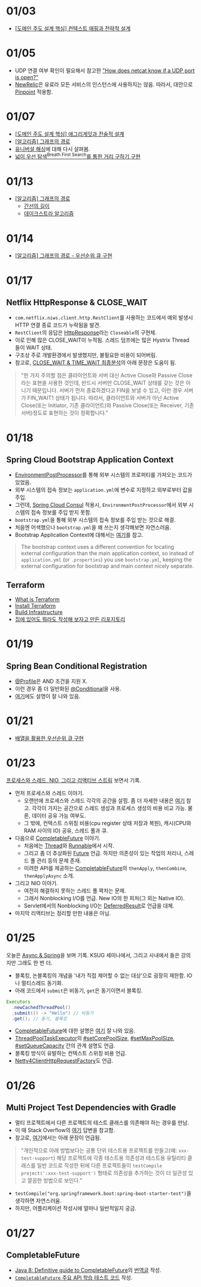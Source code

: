 # 01/03

- [[도메인 주도 설계 핵심] 컨텍스트 매핑과 전략적 설계](https://github.com/codehumane/what-i-learned/tree/master/dddd#컨텍스트-매핑과-전략적-설계)

# 01/05

- UDP 연결 여부 확인이 필요해서 참고한 ["How does netcat know if a UDP port is open?"](https://unix.stackexchange.com/questions/235830/how-does-netcat-know-if-a-udp-port-is-open)
- [NewRelic](https://newrelic.com/)은 유료라 모든 서비스의 인스턴스에 사용하지는 않음. 따라서, 대안으로 [Pinpoint](https://github.com/naver/pinpoint) 적용함.

# 01/07

- [[도메인 주도 설계 핵심] 애그리게잇과 전술적 설계](https://github.com/codehumane/what-i-learned/blob/master/dddd/README.md#애그리게잇과-전술적-설계)
- [[알고리즘] 그래프의 경로](https://github.com/codehumane/what-i-learned/blob/master/algorithm/paths-in-graph.md)
- [유니버설 해싱](https://github.com/codehumane/what-i-learned/blob/master/algorithm/number-algorithm.md#유니버설-해싱)에 대해 다시 살펴봄.
- [넓이 우선 탐색<sup>Breath First Search</sup>를 통한 거리 구하기 구현](https://github.com/codehumane/learn-algorithm-in-java/commit/3f5fa5d702adc5b46820e705f387598d5219a54e)

# 01/13

- [[알고리즘] 그래프의 경로](https://github.com/codehumane/what-i-learned/blob/master/algorithm/paths-in-graph.md#%EA%B7%B8%EB%9E%98%ED%94%84%EC%9D%98-%EA%B2%BD%EB%A1%9C)
  - [간선의 길이](https://github.com/codehumane/what-i-learned/blob/master/algorithm/paths-in-graph.md#%EA%B0%84%EC%84%A0%EC%9D%98-%EA%B8%B8%EC%9D%B4)
  - [데이크스트라 알고리즘](https://github.com/codehumane/what-i-learned/blob/master/algorithm/paths-in-graph.md#%EB%8D%B0%EC%9D%B4%ED%81%AC%EC%8A%A4%ED%8A%B8%EB%9D%BC-%EC%95%8C%EA%B3%A0%EB%A6%AC%EC%A6%98)

# 01/14

- [[알고리즘] 그래프의 경로 - 우선순위 큐 구현](https://github.com/codehumane/what-i-learned/blob/master/algorithm/paths-in-graph.md#%EC%9A%B0%EC%84%A0%EC%88%9C%EC%9C%84-%ED%81%90-%EA%B5%AC%ED%98%84)

# 01/17

## Netflix HttpResponse & CLOSE_WAIT

- `com.netflix.niws.client.http.RestClient`를 사용하는 코드에서 예외 발생시 HTTP 연결 종료 코드가 누락됨을 발견.
- `RestClient`의 응답은 [HttpResponse](https://github.com/Netflix/ribbon/blob/master/ribbon-httpclient/src/main/java/com/netflix/client/http/HttpResponse.java)라는 `Closeable`의 구현체.
- 이로 인해 많은 CLOSE_WAIT이 누적됨. 스레드 덤프에는 많은 Hystrix Thread 들이 WAIT 상태.
- 구조상 주로 개발환경에서 발생했지만, 불필요한 비용이 되어버림.
- 참고로, [CLOSE_WAIT & TIME_WAIT 최종분석](http://tech.kakao.com/2016/04/21/closewait-timewait/)의 아래 문장은 도움이 됨.

> "한 가지 주의할 점은 클라이언트와 서버 대신 Active Close와 Passive Close라는 표현을 사용한 것인데, 반드시 서버만 CLOSE_WAIT 상태를 갖는 것은 아니기 때문입니다. 서버가 먼저 종료하겠다고 FIN을 보낼 수 있고, 이런 경우 서버가 FIN_WAIT1 상태가 됩니다. 따라서, 클라이언트와 서버가 아닌 Active Close(또는 Initiator, 기존 클라이언트)와 Passive Close(또는 Receiver, 기존 서버)정도로 표현하는 것이 정확합니다."

# 01/18

## Spring Cloud Bootstrap Application Context

- [EnvironmentPostProcessor](https://docs.spring.io/spring-boot/docs/current/api/org/springframework/boot/env/EnvironmentPostProcessor.html)를 통해 외부 시스템의 프로퍼티를 가져오는 코드가 있었음.
- 외부 시스템의 접속 정보는 `application.yml`에 변수로 지정하고 외부로부터 값을 주입.
- 그런데, [Spring Cloud Consul](https://cloud.spring.io/spring-cloud-consul/) 적용시, `EnvironmentPostProcessor`에서 외부 시스템의 접속 정보를 주입 받지 못함.
- `bootstrap.yml`을 통해 외부 시스템의 접속 정보를 주입 받는 것으로 해결.
- 처음엔 어색했으나 `bootstrap.yml`을 왜 쓰는지 생각해보면 자연스러움.
- Bootstrap Application Context에 대해서는 [여기](https://cloud.spring.io/spring-cloud-static/spring-cloud.html#_the_bootstrap_application_context)를 참고.

> The bootstrap context uses a different convention for locating external configuration than the main application context, so instead of `application.yml` (or `.properties`) you use `bootstrap.yml`, keeping the external configuration for bootstrap and main context nicely separate.

## Terraform

- [What is Terraform](https://www.terraform.io/intro/index.html)
- [Install Terraform](https://www.terraform.io/intro/getting-started/install.html)
- [Build Infrastructure](https://www.terraform.io/intro/getting-started/build.html)
- [집에 있어도 뭐라도 작성해 보자고 만든 리포지토리](https://github.com/codehumane/terraform-tools)

# 01/19

## Spring Bean Conditional Registration

-  [@Profile](https://docs.spring.io/spring-boot/docs/current/reference/html/boot-features-profiles.html)은 AND 조건을 지원 X.
-  이런 경우 좀 더 일반화된 [@Conditional](https://docs.spring.io/spring-framework/docs/current/javadoc-api/org/springframework/context/annotation/Conditional.html)을 사용.
-  [여기](https://javapapers.com/spring/spring-conditional-annotation/)에도 설명이 잘 나와 있음.


# 01/21

- [배열을 활용한 우선순위 큐 구현](https://github.com/codehumane/learn-algorithm-in-java/commit/36cdd89ffef6f27d0d375e15990ed4dd9b3943f9)

# 01/23

[프로세스와 스레드, NIO, 그리고 리액티브 스트림](https://www.youtube.com/watch?v=5KttCnoWLhs) 보면서 기록.

- 먼저 프로세스와 스레드 이야기.
  - 오랜만에 프로세스와 스레드 각각의 공간을 살핌. 좀 더 자세한 내용은 [여기](https://www.programcreek.com/2013/04/jvm-run-time-data-areas/) 참고. 각각이 가지는 공간으로 스레드 생성과 프로세스 생성의 비용 비교 가능. 물론, 데이터 공유 가능 여부도.
  - 그 밖에, 컨텍스트 스위칭 비용(cpu register 상태 저장과 복원), 캐시(CPU와 RAM 사이의 IO) 공유, 스레드 풀과 큐.
- 다음으로 [CompletableFuture](https://docs.oracle.com/javase/8/docs/api/java/util/concurrent/CompletableFuture.html) 이야기.
  - 처음에는 [Thread](https://docs.oracle.com/javase/7/docs/api/java/lang/Thread.html)와 [Runnable](https://docs.oracle.com/javase/7/docs/api/java/lang/Runnable.html)에서 시작.
  - 그리고 좀 더 추상화된 [Future](https://docs.oracle.com/javase/7/docs/api/java/util/concurrent/Future.html) 언급. 하지만 의존성이 있는 작업의 처리나, 스레드 풀 관리 등의 문제 존재.
  - 미려한 API를 제공하는 [CompletableFuture](https://docs.oracle.com/javase/8/docs/api/java/util/concurrent/CompletableFuture.html)의 `thenApply`, `thenCombine`, `thenApplyAsync` 소개.
- 그리고 NIO 이야기.
  -  여전히 해결하지 못하는 스레드 풀 꽉차는 문제.
  -  그래서 Nonblocking I/O를 언급. New IO의 한 피처(그 외는 Native IO).
  -  Servlet에서의 Nonblocking I/O는 [DeferredResult](https://docs.spring.io/spring/docs/current/javadoc-api/org/springframework/web/context/request/async/DeferredResult.html)로 언급을 대체.
- 마지막 리액티브는 정리할 만한 내용은 아님.


# 01/25

오늘은 [Async & Spring](https://www.youtube.com/watch?v=HKlUvCv9hvA)을 보며 기록. KSUG 세미나에서, 그리고 사내에서 들은 강의지만 그래도 한 번 더.

- 블록킹, 논블록킹의 개념을 '내가 직접 제어할 수 없는 대상'으로 굉장히 제한함. IO나 멀티스레드 동기화.
- 아래 코드에서 `submit`은 비동기, `get`은 동기이면서 블록킹.

```java
Executors
  .newCachedThreadPool()
  .submit(() -> "Hello") // 비동기
  .get(); // 동기, 블록킹
```

- [CompletableFuture](https://docs.oracle.com/javase/8/docs/api/java/util/concurrent/CompletableFuture.html)에 대한 설명은 [여기](http://www.nurkiewicz.com/2013/05/java-8-definitive-guide-to.html) 잘 나와 있음.
- [ThreadPoolTaskExecutor](https://docs.spring.io/spring/docs/current/javadoc-api/org/springframework/scheduling/concurrent/ThreadPoolTaskExecutor.html)의 [#setCorePoolSize](https://docs.spring.io/spring/docs/current/javadoc-api/org/springframework/scheduling/concurrent/ThreadPoolTaskExecutor.html#setCorePoolSize-int-), [#setMaxPoolSize](https://docs.spring.io/spring/docs/current/javadoc-api/org/springframework/scheduling/concurrent/ThreadPoolTaskExecutor.html#setMaxPoolSize-int-), [#setQueueCapacity](https://docs.spring.io/spring/docs/current/javadoc-api/org/springframework/scheduling/concurrent/ThreadPoolTaskExecutor.html#setQueueCapacity-int-) 간의 관계 설명도 언급.
- 블록킹 방식이 유발하는 컨텍스트 스위칭 비용 언급.
- [Netty4ClientHttpRequestFactory](https://docs.spring.io/spring-framework/docs/current/javadoc-api/org/springframework/http/client/Netty4ClientHttpRequestFactory.html)도 언급.

# 01/26

## Multi Project Test Dependencies with Gradle

- 멀티 프로젝트에서 다른 프로젝트의 테스트 클래스를 의존해야 하는 경우를 만남.
- 이 때 Stack Overflow의 [여기](https://stackoverflow.com/a/5648565) 답변을 참고함.
- 참고로, [여기](http://kwonnam.pe.kr/wiki/gradle/multiproject#%EB%A9%80%ED%8B%B0_%ED%94%84%EB%A1%9C%EC%A0%9D%ED%8A%B8_%EB%8B%A8%EC%9C%84_%ED%85%8C%EC%8A%A4%ED%8A%B8%EA%B0%84%EC%9D%98_%EC%9D%98%EC%A1%B4%EC%84%B1)에서는 아래 문장이 언급됨.


> "개인적으로 아래 방법보다는 공통 단위 테스트용 프로젝트를 만들고(예: `xxx-test-support`) 해당 프로젝트에 각종 테스트용 의존성과 테스트용 유틸리티 클래스를 일반 코드로 작성한 뒤에 다른 프로젝트들이 `testCompile project(':xxx-test-support')` 형태로 의존성을 추가하는 것이 더 일관성 있고 깔끔한 방법으로 보인다."

- `testCompile("org.springframework.boot:spring-boot-starter-test")`을 생각하면 자연스러움.
- 하지만, 어플리케이션 작성시에 얼마나 일반적일지 궁금.


# 01/27

## CompletableFuture

- [Java 8: Definitive guide to CompletableFuture](http://www.nurkiewicz.com/2013/05/java-8-definitive-guide-to.html)의 [번역글](http://codehumane.github.io/2018/01/27/Definitive-guide-to-CompletableFuture-%EB%B2%88%EC%97%AD/) 작성.
- [`CompletableFuture` 주요 API 학습 테스트 코드](https://github.com/codehumane/learn-java8/commit/907dc3d7e133db8f8f08637eeecf90dd5fc56d20) 작성.

